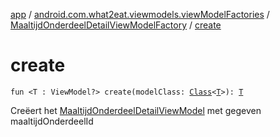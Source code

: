[app](../../index.md) / [android.com.what2eat.viewmodels.viewModelFactories](../index.md) / [MaaltijdOnderdeelDetailViewModelFactory](index.md) / [create](./create.md)

# create

`fun <T : ViewModel?> create(modelClass: `[`Class`](https://developer.android.com/reference/java/lang/Class.html)`<`[`T`](create.md#T)`>): `[`T`](create.md#T)

Creëert het [MaaltijdOnderdeelDetailViewModel](../../android.com.what2eat.viewmodels/-maaltijd-onderdeel-detail-view-model/index.md) met gegeven maaltijdOnderdeelId


